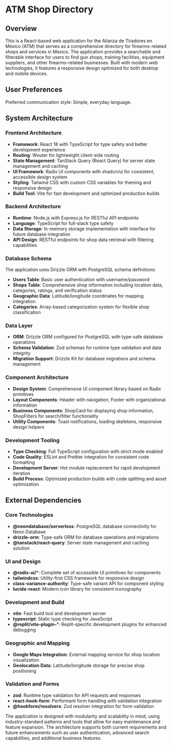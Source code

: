 # ATM Shop Directory

## Overview

This is a React-based web application for the Alianza de Tiradores en México (ATM) that serves as a comprehensive directory for firearms-related shops and services in Mexico. The application provides a searchable and filterable interface for users to find gun shops, training facilities, equipment suppliers, and other firearms-related businesses. Built with modern web technologies, it features a responsive design optimized for both desktop and mobile devices.

## User Preferences

Preferred communication style: Simple, everyday language.

## System Architecture

### Frontend Architecture
- **Framework**: React 18 with TypeScript for type safety and better development experience
- **Routing**: Wouter for lightweight client-side routing
- **State Management**: TanStack Query (React Query) for server state management and caching
- **UI Framework**: Radix UI components with shadcn/ui for consistent, accessible design system
- **Styling**: Tailwind CSS with custom CSS variables for theming and responsive design
- **Build Tool**: Vite for fast development and optimized production builds

### Backend Architecture
- **Runtime**: Node.js with Express.js for RESTful API endpoints
- **Language**: TypeScript for full-stack type safety
- **Data Storage**: In-memory storage implementation with interface for future database integration
- **API Design**: RESTful endpoints for shop data retrieval with filtering capabilities

### Database Schema
The application uses Drizzle ORM with PostgreSQL schema definitions:
- **Users Table**: Basic user authentication with username/password
- **Shops Table**: Comprehensive shop information including location data, categories, ratings, and verification status
- **Geographic Data**: Latitude/longitude coordinates for mapping integration
- **Categories**: Array-based categorization system for flexible shop classification

### Data Layer
- **ORM**: Drizzle ORM configured for PostgreSQL with type-safe database operations
- **Schema Validation**: Zod schemas for runtime type validation and data integrity
- **Migration Support**: Drizzle Kit for database migrations and schema management

### Component Architecture
- **Design System**: Comprehensive UI component library based on Radix primitives
- **Layout Components**: Header with navigation, Footer with organizational information
- **Business Components**: ShopCard for displaying shop information, ShopFilters for search/filter functionality
- **Utility Components**: Toast notifications, loading skeletons, responsive design helpers

### Development Tooling
- **Type Checking**: Full TypeScript configuration with strict mode enabled
- **Code Quality**: ESLint and Prettier integration for consistent code formatting
- **Development Server**: Hot module replacement for rapid development iteration
- **Build Process**: Optimized production builds with code splitting and asset optimization

## External Dependencies

### Core Technologies
- **@neondatabase/serverless**: PostgreSQL database connectivity for Neon Database
- **drizzle-orm**: Type-safe ORM for database operations and migrations
- **@tanstack/react-query**: Server state management and caching solution

### UI and Design
- **@radix-ui/***: Complete set of accessible UI primitives for components
- **tailwindcss**: Utility-first CSS framework for responsive design
- **class-variance-authority**: Type-safe variant API for component styling
- **lucide-react**: Modern icon library for consistent iconography

### Development and Build
- **vite**: Fast build tool and development server
- **typescript**: Static type checking for JavaScript
- **@replit/vite-plugin-***: Replit-specific development plugins for enhanced debugging

### Geographic and Mapping
- **Google Maps Integration**: External mapping service for shop location visualization
- **Geolocation Data**: Latitude/longitude storage for precise shop positioning

### Validation and Forms
- **zod**: Runtime type validation for API requests and responses
- **react-hook-form**: Performant form handling with validation integration
- **@hookform/resolvers**: Zod resolver integration for form validation

The application is designed with modularity and scalability in mind, using industry-standard patterns and tools that allow for easy maintenance and feature expansion. The architecture supports both current requirements and future enhancements such as user authentication, advanced search capabilities, and additional business features.
